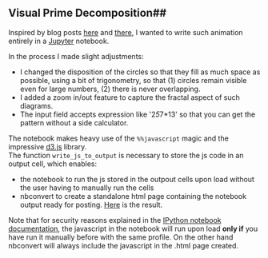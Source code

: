 ## Visual Prime Decomposition##

Inspired by blog posts [here](http://mathlesstraveled.com/2012/10/05/factorization-diagrams/) and [there](http://chrisrzhou.datanaut.io/blog/tutorials/2015/02/22/dances-with-factors-tutorial/), I wanted to write such animation entirely in a [Jupyter](http://ipython.org/) notebook.

In the process I made slight adjustments:  
+ I changed the disposition of the circles so that they fill as much space as possible, using a bit of trigonometry, so that (1) circles remain visible even for large numbers, (2) there is never overlapping.
+ I added a zoom in/out feature to capture the fractal aspect of such diagrams.
+ The input field accepts expression like '2*5*7*13' so that you can get the pattern without a side calculator.


The notebook makes heavy use of the `%%javascript` magic and the impressive [d3.js](d3js.org) library.  
The function `write_js_to_output` is necessary to store the js code in an output cell, which enables:
+ the notebook to run the js stored in the outpout cells upon load without the user having to manually run the cells
+ nbconvert to create a standalone html page containing the notebook output ready for posting. [Here](http://oscar6echo.github.io/VisualPrimeDecomposition/VisualPrimeDecomposition.html) is the result.

Note that for security reasons explained in the [IPython notebook documentation](https://ipython.org/ipython-doc/dev/notebook/security.html), the javascript in the notebook will run upon load **only if** you have run it manually before with the same profile. On the other hand nbconvert will always include the javascript in the .html page created.

